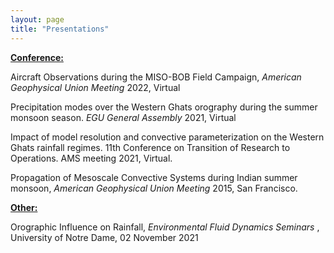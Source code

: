 ```yaml
---
layout: page
title: "Presentations"
---
```


<b> <ins> Conference: </ins> </b> <br>

Aircraft Observations during the MISO-BOB Field Campaign, <em> American Geophysical Union Meeting </em> 2022, Virtual <br>

Precipitation modes over the Western Ghats orography during the summer monsoon season. <em> EGU General Assembly </em> 2021, Virtual <br>

Impact of model resolution and convective parameterization on the Western Ghats rainfall regimes. 11th Conference on Transition of Research to Operations. AMS meeting 2021, Virtual. <br>

Propagation of Mesoscale Convective Systems during Indian summer monsoon, <em> American Geophysical Union Meeting </em> 2015, San Francisco.  <br>


<b> <ins> Other: </ins> </b> <br>

Orographic Influence on Rainfall, <em> Environmental Fluid Dynamics Seminars </em>, University of Notre Dame, 02 November 2021


